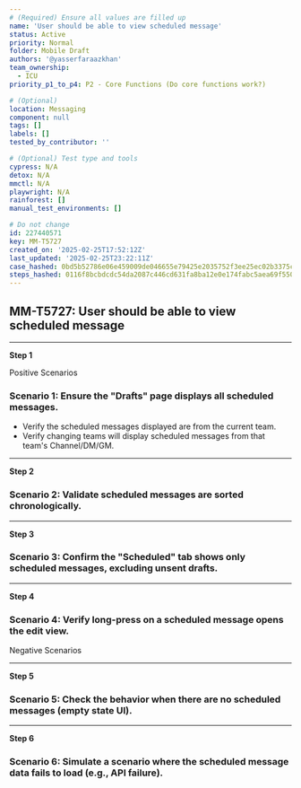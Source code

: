 ```yaml
---
# (Required) Ensure all values are filled up
name: 'User should be able to view scheduled message'
status: Active
priority: Normal
folder: Mobile Draft
authors: '@yasserfaraazkhan'
team_ownership:
  - ICU
priority_p1_to_p4: P2 - Core Functions (Do core functions work?)

# (Optional)
location: Messaging
component: null
tags: []
labels: []
tested_by_contributor: ''

# (Optional) Test type and tools
cypress: N/A
detox: N/A
mmctl: N/A
playwright: N/A
rainforest: []
manual_test_environments: []

# Do not change
id: 227440571
key: MM-T5727
created_on: '2025-02-25T17:52:12Z'
last_updated: '2025-02-25T23:22:11Z'
case_hashed: 0bd5b52786e06e459009de046655e79425e2035752f3ee25ec02b3375ccea40644714e189bb14d451556cdb869cf9d0f
steps_hashed: 0116f8bcbdcdc54da2087c446cd631fa8ba12e0e174fabc5aea69f5501eba619a1b11fbe41bb700b8b319259e7c0351a
---
```


<!-- (Auto-generated) Based on frontmatter's "key" and "name" -->

## MM-T5727: User should be able to view scheduled message

---

**Step 1**

Positive Scenarios

### Scenario 1: Ensure the "Drafts" page displays all scheduled messages.

- Verify the scheduled messages displayed are from the current team.
- Verify changing teams will display scheduled messages from that team's Channel/DM/GM.

---

**Step 2**

### Scenario 2: Validate scheduled messages are sorted chronologically.

---

**Step 3**

### Scenario 3: Confirm the "Scheduled" tab shows only scheduled messages, excluding unsent drafts.

---

**Step 4**

### Scenario 4: Verify long-press on a scheduled message opens the edit view.

Negative Scenarios

---

**Step 5**

### Scenario 5: Check the behavior when there are no scheduled messages (empty state UI).

---

**Step 6**

### Scenario 6: Simulate a scenario where the scheduled message data fails to load (e.g., API failure).
